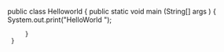 public class Helloworld {
         public static void main (String[] args ) {
        System.out.print("HelloWorld ");

         }
     }
